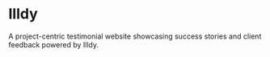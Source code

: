 # Illdy
A project-centric testimonial website showcasing success stories and client feedback powered by Illdy.
